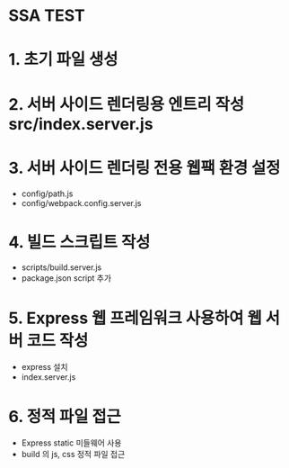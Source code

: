 # SSA TEST #

# 1. 초기 파일 생성

# 2. 서버 사이드 렌더링용 엔트리 작성 src/index.server.js

# 3. 서버 사이드 렌더링 전용 웹팩 환경 설정
- config/path.js
- config/webpack.config.server.js

# 4. 빌드 스크립트 작성
- scripts/build.server.js
- package.json script 추가

# 5. Express 웹 프레임워크 사용하여 웹 서버 코드 작성
- express 설치
- index.server.js

# 6. 정적 파일 접근
- Express static 미들웨어 사용
- build 의 js, css 정적 파일 접근
